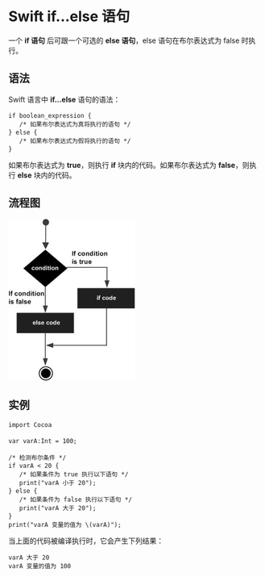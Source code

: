 # Swift if...else 语句

一个 **if 语句** 后可跟一个可选的 **else 语句**，else 语句在布尔表达式为 false 时执行。

## 语法

Swift 语言中 **if...else** 语句的语法：

```
if boolean_expression {
   /* 如果布尔表达式为真将执行的语句 */
} else {
   /* 如果布尔表达式为假将执行的语句 */
}

```

如果布尔表达式为 **true**，则执行 **if** 块内的代码。如果布尔表达式为 **false**，则执行 **else** 块内的代码。

## 流程图

![C 中的 if...else 语句](../img/if_else_statement.jpg)

## 实例

```
import Cocoa

var varA:Int = 100;

/* 检测布尔条件 */
if varA < 20 {
   /* 如果条件为 true 执行以下语句 */
   print("varA 小于 20");
} else {
   /* 如果条件为 false 执行以下语句 */
   print("varA 大于 20");
}
print("varA 变量的值为 \(varA)");

```

当上面的代码被编译执行时，它会产生下列结果：

```
varA 大于 20
varA 变量的值为 100

```

